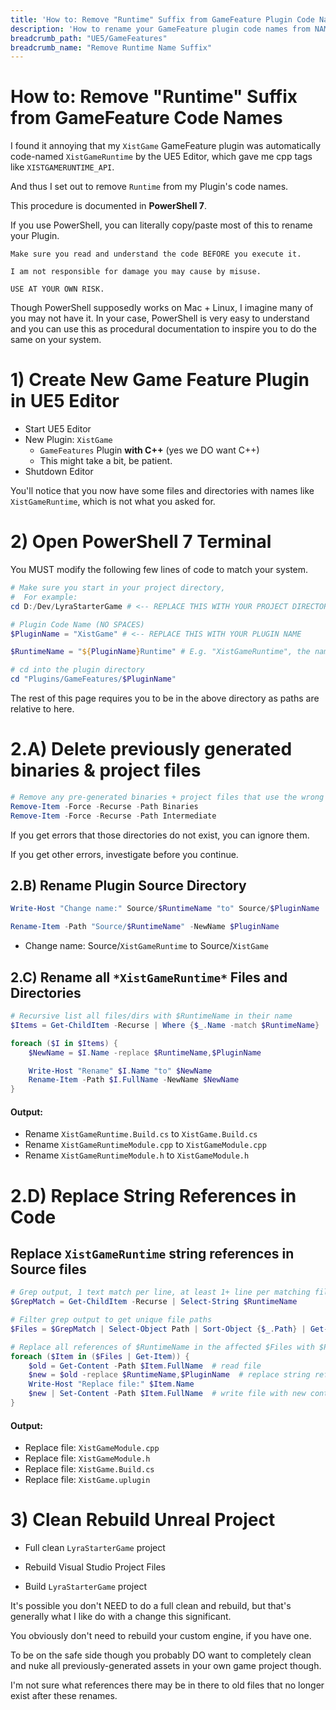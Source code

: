 ```yaml
---
title: 'How to: Remove "Runtime" Suffix from GameFeature Plugin Code Names'
description: 'How to rename your GameFeature plugin code names from NAMERUNTIME_API to NAME_API'
breadcrumb_path: "UE5/GameFeatures"
breadcrumb_name: "Remove Runtime Name Suffix"
---
```



# How to: Remove "Runtime" Suffix from GameFeature Code Names

I found it annoying that my `XistGame` GameFeature plugin was
automatically code-named `XistGameRuntime` by the UE5 Editor,
which gave me cpp tags like `XISTGAMERUNTIME_API`.

And thus I set out to remove `Runtime` from my Plugin's code names.

This procedure is documented in **PowerShell 7**.

If you use PowerShell, you can literally copy/paste
most of this to rename your Plugin.

```text
Make sure you read and understand the code BEFORE you execute it.

I am not responsible for damage you may cause by misuse.

USE AT YOUR OWN RISK.
```

Though PowerShell supposedly works on Mac + Linux, I imagine many of you may not have it.
In your case, PowerShell is very easy to understand and you can use this as procedural
documentation to inspire you to do the same on your system.


# 1) Create New Game Feature Plugin in UE5 Editor

- Start UE5 Editor
- New Plugin: `XistGame`
    - `GameFeatures` Plugin **with C++** (yes we DO want C++)
    - This might take a bit, be patient.
- Shutdown Editor

You'll notice that you now have some files and directories with names like
`XistGameRuntime`,
which is not what you asked for.


# 2) Open PowerShell 7 Terminal

<tip>You MUST modify the following few lines of code to match your system.</tip>

```powershell
# Make sure you start in your project directory,
#  For example:
cd D:/Dev/LyraStarterGame # <-- REPLACE THIS WITH YOUR PROJECT DIRECTORY

# Plugin Code Name (NO SPACES)
$PluginName = "XistGame" # <-- REPLACE THIS WITH YOUR PLUGIN NAME

$RuntimeName = "${PluginName}Runtime" # E.g. "XistGameRuntime", the name we want to replace

# cd into the plugin directory
cd "Plugins/GameFeatures/$PluginName"
```

The rest of this page requires you to be in the above directory as paths are relative to here.


# 2.A) Delete previously generated binaries & project files

```powershell
# Remove any pre-generated binaries + project files that use the wrong names
Remove-Item -Force -Recurse -Path Binaries
Remove-Item -Force -Recurse -Path Intermediate
```

If you get errors that those directories do not exist, you can ignore them.

If you get other errors, investigate before you continue.


## 2.B) Rename Plugin Source Directory

```powershell
Write-Host "Change name:" Source/$RuntimeName "to" Source/$PluginName

Rename-Item -Path "Source/$RuntimeName" -NewName $PluginName
```

- Change name: Source/`XistGameRuntime` to Source/`XistGame`


## 2.C) Rename all `*XistGameRuntime*` Files and Directories

```powershell
# Recursive list all files/dirs with $RuntimeName in their name
$Items = Get-ChildItem -Recurse | Where {$_.Name -match $RuntimeName}

foreach ($I in $Items) {
    $NewName = $I.Name -replace $RuntimeName,$PluginName

    Write-Host "Rename" $I.Name "to" $NewName
    Rename-Item -Path $I.FullName -NewName $NewName
}
```

#### Output:

- Rename `XistGameRuntime.Build.cs` to `XistGame.Build.cs`
- Rename `XistGameRuntimeModule.cpp` to `XistGameModule.cpp`
- Rename `XistGameRuntimeModule.h` to `XistGameModule.h`


# 2.D) Replace String References in Code


## Replace `XistGameRuntime` string references in Source files

```powershell
# Grep output, 1 text match per line, at least 1+ line per matching file
$GrepMatch = Get-ChildItem -Recurse | Select-String $RuntimeName

# Filter grep output to get unique file paths
$Files = $GrepMatch | Select-Object Path | Sort-Object {$_.Path} | Get-Unique -AsString

# Replace all references of $RuntimeName in the affected $Files with $PluginName
foreach ($Item in ($Files | Get-Item)) {
    $old = Get-Content -Path $Item.FullName  # read file
    $new = $old -replace $RuntimeName,$PluginName  # replace string references
    Write-Host "Replace file:" $Item.Name
    $new | Set-Content -Path $Item.FullName  # write file with new contents
}
```

#### Output:

- Replace file: `XistGameModule.cpp`
- Replace file: `XistGameModule.h`
- Replace file: `XistGame.Build.cs`
- Replace file: `XistGame.uplugin`


# 3) Clean Rebuild Unreal Project

- Full clean `LyraStarterGame` project


- Rebuild Visual Studio Project Files


- Build `LyraStarterGame` project


It's possible you don't NEED to do a full clean and rebuild,
but that's generally what I like do with a change this significant.

You obviously don't need to rebuild your custom engine, if you have one.

To be on the safe side though you probably DO want to completely clean
and nuke all previously-generated assets in your own game project though.

I'm not sure what references there may be in there to old files that no
longer exist after these renames.
